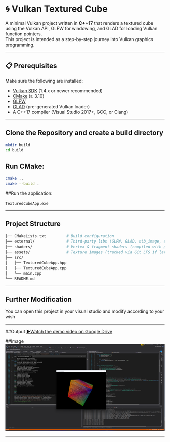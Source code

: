 ﻿# 🌀 Vulkan Textured Cube

A minimal Vulkan project written in **C++17** that renders a textured cube using the Vulkan API, GLFW for windowing, and GLAD for loading Vulkan function pointers.  
This project is intended as a step-by-step journey into Vulkan graphics programming.

---

## 📋 Prerequisites

Make sure the following are installed:

- [Vulkan SDK](https://vulkan.lunarg.com/sdk/home) (1.4.x or newer recommended)  
- [CMake](https://cmake.org/download/) (≥ 3.10)  
- [GLFW](https://www.glfw.org/download.html)  
- [GLAD](https://glad.dav1d.de/) (pre-generated Vulkan loader)  
- A C++17 compiler (Visual Studio 2017+, GCC, or Clang)  

---

##  Clone the Repository and create a build directory
```bash
mkdir build
cd build
```

##  Run CMake:
```bash 
cmake ..
cmake --build .
```

##Run the application:
```bash
TexturedCubeApp.exe
```
---

## Project Structure
```bash 
├── CMakeLists.txt         # Build configuration
├── external/              # Third-party libs (GLFW, GLAD, stb_image, etc.)
├── shaders/               # Vertex & fragment shaders (compiled with glslc)
├── assets/                # Texture images (tracked via Git LFS if large)
├── src/
│   ├── TexturedCubeApp.hpp
│   ├── TexturedCubeApp.cpp
│   └── main.cpp
└── README.md
```
---

## Further Modification
You can open this project in your visual studio and modify according to your wish

---

##Output
[▶Watch the demo video on Google Drive](https://drive.google.com/file/d/1vcL_xPUbLJk3AOCkBchB2sbul4h4D7r8/view?usp=drive_link)

 ##Image
![Demo Image](assets/media/demo.png)

---